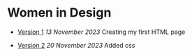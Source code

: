 # Women in Design
- [Version 1](https://aaron-pollock.github.io/women-in-design/index-one.html) 
*13 November 2023*
Creating my first HTML page

- [Version 2](https://aaron-pollock.github.io/women-in-design/index-two.html) 
*20 November 2023*
Added css